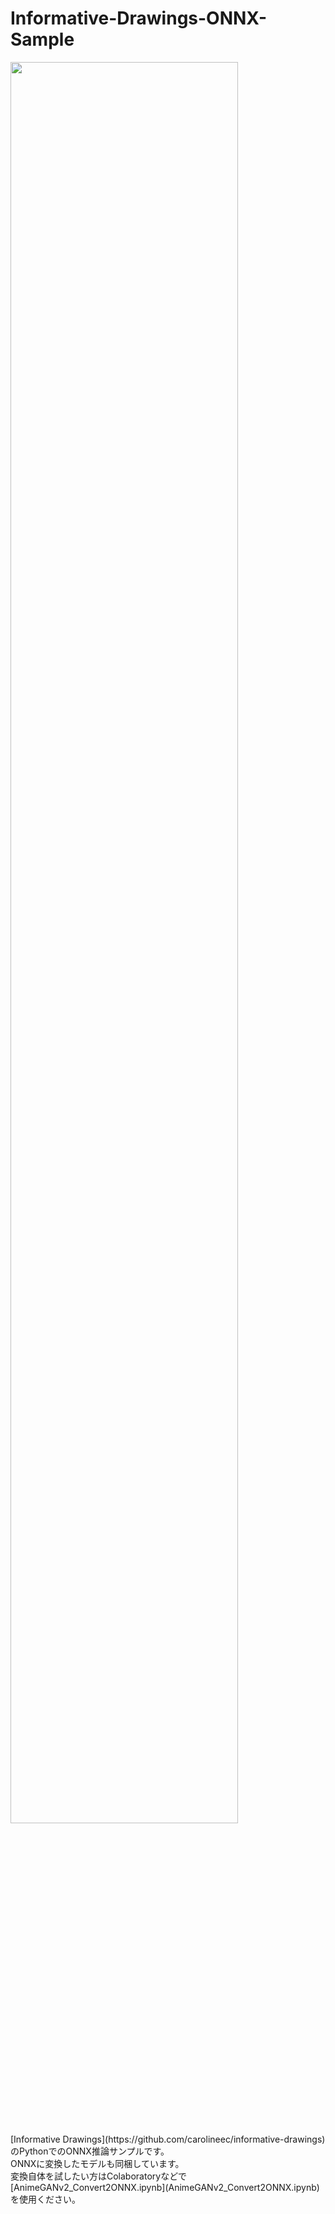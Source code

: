 # Informative-Drawings-ONNX-Sample
<img src="https://user-images.githubusercontent.com/37477845/196734419-c14de248-5440-4bca-b19d-d3c2d94fe391.gif" width="85%">
[Informative Drawings](https://github.com/carolineec/informative-drawings)のPythonでのONNX推論サンプルです。<br>
ONNXに変換したモデルも同梱しています。<br>
変換自体を試したい方はColaboratoryなどで[AnimeGANv2_Convert2ONNX.ipynb](AnimeGANv2_Convert2ONNX.ipynb)を使用ください。<br>
